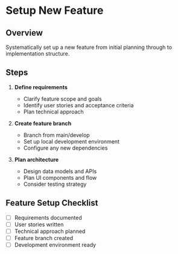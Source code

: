 
# Setup New Feature

## Overview

Systematically set up a new feature from initial planning through to implementation structure.

## Steps

1. **Define requirements**

   - Clarify feature scope and goals
   - Identify user stories and acceptance criteria
   - Plan technical approach
2. **Create feature branch**

   - Branch from main/develop
   - Set up local development environment
   - Configure any new dependencies
3. **Plan architecture**

   - Design data models and APIs
   - Plan UI components and flow
   - Consider testing strategy

## Feature Setup Checklist

- [ ] Requirements documented
- [ ] User stories written
- [ ] Technical approach planned
- [ ] Feature branch created
- [ ] Development environment ready
